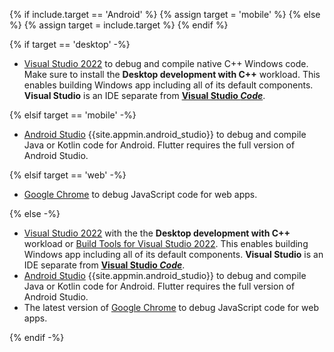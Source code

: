 {% if include.target == 'Android' %}
{% assign target = 'mobile' %}
{% else %}
{% assign target = include.target %}
{% endif %}

{% if target == 'desktop' -%}

* [Visual Studio 2022][] to debug and compile native C++ Windows code.
  Make sure to install the **Desktop development with C++** workload.
  This enables building Windows app including all of its default components.
  **Visual Studio** is an IDE separate from **[Visual Studio _Code_][]**.

{% elsif target == 'mobile' -%}

* [Android Studio][] {{site.appmin.android_studio}} to debug and compile
  Java or Kotlin code for Android.
  Flutter requires the full version of Android Studio.

{% elsif target == 'web' -%}

* [Google Chrome][] to debug JavaScript code for web apps.

{% else -%}

* [Visual Studio 2022][] with the the **Desktop development with C++** workload
  or [Build Tools for Visual Studio 2022][].
  This enables building Windows app including all of its default components.
  **Visual Studio** is an IDE separate from **[Visual Studio _Code_][]**.
* [Android Studio][] {{site.appmin.android_studio}} to debug and compile
  Java or Kotlin code for Android.
  Flutter requires the full version of Android Studio.
* The latest version of [Google Chrome][] to debug JavaScript code for web apps.

{% endif -%}

[Android Studio]: https://developer.android.com/studio/install#windows
[Visual Studio 2022]: https://learn.microsoft.com/visualstudio/install/install-visual-studio?view=vs-2022
[Build Tools for Visual Studio 2022]: https://visualstudio.microsoft.com/downloads/#build-tools-for-visual-studio-2022
[Google Chrome]: https://www.google.com/chrome/dr/download/
[Visual Studio _Code_]: https://code.visualstudio.com/
